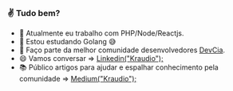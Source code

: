 ### :v: Tudo bem? 

- 🔭 Atualmente eu trabalho com PHP/Node/Reactjs.
- 🌱 Estou estudando Golang :sweat_smile:
- 👯 Faço parte da melhor comunidade desenvolvedores [DevCia](https://github.com/DevCia).
- :smile: Vamos conversar => [Linkedin("Kraudio");](https://www.linkedin.com/in/claudio-silva-junior-12aba9158/)
- :books: Público artigos para ajudar e espalhar conhecimento pela comunidade => [Medium("Kraudio");](https://medium.com/@claudio.199644)
